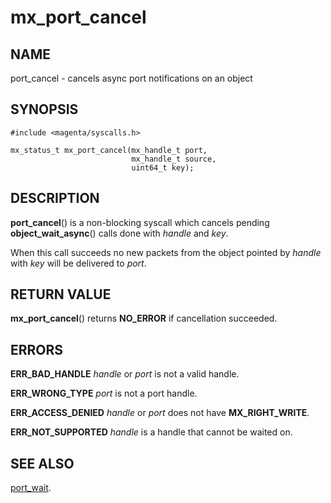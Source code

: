 # mx_port_cancel

## NAME

port_cancel - cancels async port notifications on an object

## SYNOPSIS

```
#include <magenta/syscalls.h>

mx_status_t mx_port_cancel(mx_handle_t port,
                           mx_handle_t source,
                           uint64_t key);
```

## DESCRIPTION

**port_cancel**() is a non-blocking syscall which cancels
pending **object_wait_async**() calls done with *handle* and *key*.

When this call succeeds no new packets from the object pointed by
*handle* with *key* will be delivered to *port*.

## RETURN VALUE

**mx_port_cancel**() returns **NO_ERROR** if cancellation succeeded.

## ERRORS

**ERR_BAD_HANDLE**  *handle* or *port* is not a valid handle.

**ERR_WRONG_TYPE**  *port* is not a port handle.

**ERR_ACCESS_DENIED**  *handle* or *port* does not have **MX_RIGHT_WRITE**.

**ERR_NOT_SUPPORTED**  *handle* is a handle that cannot be waited on.

## SEE ALSO

[port_wait](port_wait.md).
